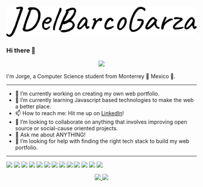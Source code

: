 <p align="center">
  <a href="https://www.linkedin.com/in/jdelbarco/"><img src="https://github.com/Jdelbarcogarza/Jdelbarcogarza/blob/main/brand%20name.png"</img></a>
</p>

### Hi there 👋
<p align="center"><img src="https://komarev.com/ghpvc/?username=Jdelbarcogarza&color=brightgreen&label=PROFILE+VIEWS"></img></p>

I'm Jorge, a Computer Science student from Monterrey 🤠 Mexico 🌵.

---

- 🔭 I’m currently working on creating my own web portfolio.
- 🌱 I’m currently learning Javascript based technologies to make the web a better place.
- 📫 How to reach me: Hit me up on <a href="https://www.linkedin.com/in/jdelbarco/">LinkedIn</a>!
- 👯 I’m looking to collaborate on anything that involves improving open source or social-cause oriented projects.
- 💬 Ask me about ANYTHING!
- 🤔 I’m looking for help with finding the right tech stack to build my web portfolio.

---

![](https://img.shields.io/badge/Code-C++-informational?style=flat&logo=cplusplus&logoColor=white&color=2bbc8a)
![](https://img.shields.io/badge/Code-Python-informational?style=flat&logo=python&logoColor=white&color=2bbc8a)
![](https://img.shields.io/badge/OS-Linux-informational?style=flat&logo=archlinux&logoColor=white&color=2bbc8a)
![](https://img.shields.io/badge/Framework-Bootstrap-informational?style=flat&logo=bootstrap&logoColor=white&color=2bbc8a)
![](https://img.shields.io/badge/Code-JavaScript-informational?style=flat&logo=javascript&logoColor=white&color=2bbc8a)
![](https://img.shields.io/badge/OS-Windows-informational?style=flat&logo=windows&logoColor=white&color=2bbc8a)
![](https://img.shields.io/badge/Code-HTML-informational?style=flat&logo=html5&logoColor=white&color=2bbc8a)
![](https://img.shields.io/badge/Code-CSS-informational?style=flat&logo=css3&logoColor=white&color=2bbc8a)
![](https://img.shields.io/badge/Tool-Git-informational?style=flat&logo=git&logoColor=white&color=2bbc8a)
![](https://img.shields.io/badge/Tool-Github-informational?style=flat&logo=github&logoColor=white&color=2bbc8a)
![](https://img.shields.io/badge/DE-KDE-informational?style=flat&logo=kde&logoColor=white&color=2bbc8a)
![](https://img.shields.io/badge/CLI-Bash-informational?style=flat&logo=gnubash&logoColor=white&color=2bbc8a)
![](https://img.shields.io/badge/Tool-VSCode-informational?style=flat&logo=visualstudiocode&logoColor=white&color=2bbc8a)



<div align="center">
<a href="https://github.com/anuraghazra/github-readme-stats">
  <img height="180em" src="https://github-readme-stats.vercel.app/api?username=Jdelbarcogarza&show_icons=true&theme=chartreuse-dark" />

  <img height="180em" src="https://github-readme-stats.vercel.app/api/top-langs/?username=Jdelbarcogarza&layout=compact&theme=chartreuse-dark" />
</a>
  </div>
<!--
-->
